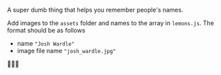 A super dumb thing that helps you remember people's names.

Add images to the `assets` folder and names to the array in `lemons.js`.  The format should be as follows

- name `"Josh Wardle"`
- image file name `"josh_wardle.jpg"`

🍋🍋🍋
